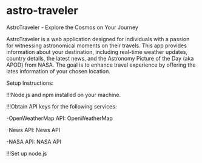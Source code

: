 # astro-traveler

AstroTraveler - Explore the Cosmos on Your Journey

AstroTraveler is a web application designed for individuals with a passion for witnessing astronomical moments on their travels. This app provides information about your destination, including real-time weather updates, country details, the latest news, and the Astronomy Picture of the Day (aka APOD) from NASA. The goal is to enhance travel experience by offering the lates information of your chosen location.


Setup Instructions:

!!!Node.js and npm installed on your machine.

!!!Obtain API keys for the following services:

-OpenWeatherMap API: OpenWeatherMap

-News API: News API

-NASA API: NASA API

!!!Set up node.js


